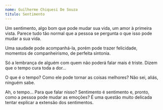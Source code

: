 ```yaml
---
nome: Guilherme Chiquesi De Souza
titulo: Sentimento
---
```


Um sentimento, algo bom que pode mudar sua vida, um amor à primeira vista. Parece tudo tão normal que a pessoa se pergunta o que isso pode mudar a sua vida.

Uma saudade pode acompanhá-la, porém pode trazer  felicidade, momentos de companheirismo, de perfeita sintonia.

Só a lembrança de alguém com quem não poderá falar mais é triste. Dizem que o tempo cura toda a dor...

O que é o tempo? Como ele pode tornar as coisas melhores? Não sei, aliás, ninguém sabe.

Ah, o tempo... Para que falar nisso? Sentimento é sentimento e, pronto, como a pessoa pode mudar as emoções? É uma questão muito delicada tentar explicar a extensão dos sentimentos.

